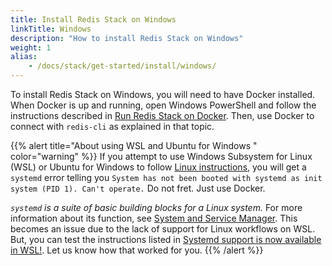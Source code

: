 ```yaml
---
title: Install Redis Stack on Windows
linkTitle: Windows
description: "How to install Redis Stack on Windows"
weight: 1
alias: 
    - /docs/stack/get-started/install/windows/
---
```


To install Redis Stack on Windows, you will need to have Docker installed. When Docker is up and running, open Windows PowerShell and follow the instructions described in [Run Redis Stack on Docker](/docs/stack/get-started/install/docker). Then, use Docker to connect with `redis-cli` as explained in that topic.

{{% alert title="About using WSL and Ubuntu for Windows " color="warning" %}}
If you attempt to use Windows Subsystem for Linux (WSL) or Ubuntu for Windows to follow [Linux instructions](/docs/stack/get-started/install/linux), you will get a `systemd` error telling you `System has not been booted with systemd as init system (PID 1). Can't operate.` Do not fret. Just use Docker. 

_`systemd` is a suite of basic building blocks for a Linux system._ For more information about its function, see [System and Service Manager](https://systemd.io/). This becomes an issue due to the lack of support for Linux workflows on WSL. But, you can test the instructions listed in [Systemd support is now available in WSL!](https://devblogs.microsoft.com/commandline/systemd-support-is-now-available-in-wsl/). Let us know how that worked for you. 
{{% /alert %}}

